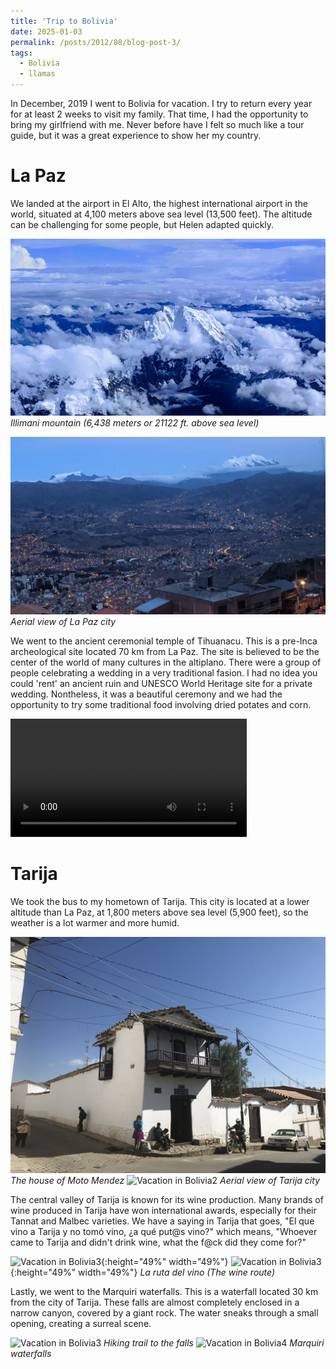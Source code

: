 ```yaml
---
title: 'Trip to Bolivia'
date: 2025-01-03
permalink: /posts/2012/08/blog-post-3/
tags:
  - Bolivia
  - llamas
---
```


In December, 2019 I went to Bolivia for vacation. I try to return every year for at least 2 weeks to visit my family. That time, I had the opportunity to bring my girlfriend with me. Never before have I felt so much like a tour guide, but it was a great experience to show her my country. 

# La Paz

We landed at the airport in El Alto, the highest international airport in the world, situated at 4,100 meters above sea level (13,500 feet). The altitude can be challenging for some people, but Helen adapted quickly.


![Vacation in Bolivia5](/images/EFFECTS.jpg) 
*Illimani mountain (6,438 meters or 21122 ft. above sea level)*

![Vacation in Bolivia6](/images/IMG_20191214_191252.jpg) 
*Aerial view of La Paz city*

We went to the ancient ceremonial temple of Tihuanacu. This is a pre-Inca archeological site located 70 km from La Paz. The site is believed to be the center of the world of many cultures in the altiplano. There were a group of people celebrating a wedding in a very traditional fasion. I had no idea you could 'rent' an ancient ruin and UNESCO World Heritage site for a private wedding. Nontheless, it was a beautiful ceremony and we had the opportunity to try some traditional food involving dried potates and corn.

<video width="75%" heigth="75%" controls>
  <source src="/images/VID_20191214_145510.mp4" type="video/mp4">
</video>

# Tarija

We took the bus to my hometown of Tarija. This city is located at a lower altitude than La Paz, at 1,800 meters above sea level (5,900 feet), so the weather is a lot warmer and more humid.  

![Vacation in Bolivia1](/images/IMG_1770.JPG)
*The house of Moto Mendez*
![Vacation in Bolivia2](/images/DSC03675.JPG) 
*Aerial view of Tarija city*

The central valley of Tarija is known for its wine production. Many brands of wine produced in Tarija have won international awards, especially for their Tannat and Malbec varieties. We have a saying in Tarija that goes, "El que vino a Tarija y no tomó vino, ¿a qué put@s vino?" which means, "Whoever came to Tarija and didn't drink wine, what the f@ck did they come for?" 

![Vacation in Bolivia3](/images/DSC03754.JPG){:height="49%" width="49%"} 
![Vacation in Bolivia3](/images/DSC03822.JPG){:height="49%" width="49%"} 
*La ruta del vino (The wine route)*

Lastly, we went to the Marquiri waterfalls. This is a waterfall located 30 km from the city of Tarija. These falls are almost completely enclosed in a narrow canyon, covered by a giant rock. The water sneaks through a small opening, creating a surreal scene.  

![Vacation in Bolivia3](/images/DSC03882.JPG) 
*Hiking trail to the falls*
![Vacation in Bolivia4](/images/DSC03957.JPG)
*Marquiri waterfalls* 









